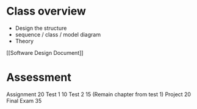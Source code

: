 
# Class overview
- Design the structure
- sequence / class / model diagram
- Theory

[[Software Design Document]]

# Assessment
Assignment 20
Test 1 10 
Test 2 15 (Remain chapter from test 1)
Project 20
Final Exam 35